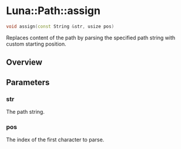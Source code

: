 # Luna::Path::assign

```c++
void assign(const String &str, usize pos)
```

Replaces content of the path by parsing the specified path string with custom starting position. 

## Overview


## Parameters
### str
The path string. 

### pos
The index of the first character to parse. 

